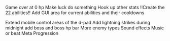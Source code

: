 Game over at 0 hp
Make luck do something
Hook up other stats
!!Create the 22 abilities!!
Add GUI area for current abilities and their cooldowns

Extend mobile control areas of the d-pad
Add lightning strikes during midnight
add boss and boss hp bar
More enemy types
Sound effects
Music or beat
Meta Progression
